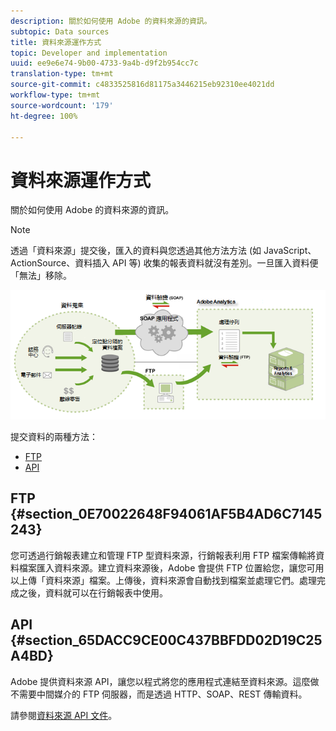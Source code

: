 ```yaml
---
description: 關於如何使用 Adobe 的資料來源的資訊。
subtopic: Data sources
title: 資料來源運作方式
topic: Developer and implementation
uuid: ee9e6e74-9b00-4733-9a4b-d9f2b954cc7c
translation-type: tm+mt
source-git-commit: c4833525816d81175a3446215eb92310ee4021dd
workflow-type: tm+mt
source-wordcount: '179'
ht-degree: 100%

---
```



# 資料來源運作方式

關於如何使用 Adobe 的資料來源的資訊。

>[!NOTE]
>
> 透過「資料來源」提交後，匯入的資料與您透過其他方法方法 (如 JavaScript、ActionSource、資料插入 API 等) 收集的報表資料就沒有差別。一旦匯入資料便「無法」移除。

![](assets/data_sources_overview.png)

提交資料的兩種方法：

* [FTP](/help/import/c-data-sources/datasrc-how-data-sources-works.md#section_0E70022648F94061AF5B4AD6C7145243)
* [API](/help/import/c-data-sources/datasrc-how-data-sources-works.md#section_65DACC9CE00C437BBFDD02D19C25A4BD)

## FTP {#section_0E70022648F94061AF5B4AD6C7145243}

您可透過行銷報表建立和管理 FTP 型資料來源，行銷報表利用 FTP 檔案傳輸將資料檔案匯入資料來源。建立資料來源後，Adobe 會提供 FTP 位置給您，讓您可用以上傳「資料來源」檔案。上傳後，資料來源會自動找到檔案並處理它們。處理完成之後，資料就可以在行銷報表中使用。

## API {#section_65DACC9CE00C437BBFDD02D19C25A4BD}

Adobe 提供資料來源 API，讓您以程式將您的應用程式連結至資料來源。這麼做不需要中間媒介的 FTP 伺服器，而是透過 HTTP、SOAP、REST 傳輸資料。

請參閱[資料來源 API 文件](https://github.com/AdobeDocs/analytics-1.4-apis/tree/master/docs/data-sources-api)。
